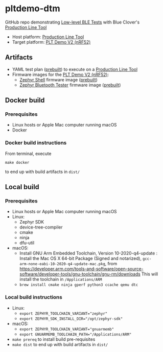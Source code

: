 # pltdemo-dtm

GitHub repo demonstrating 
[Low-level BLE Tests](https://docs.pltcloud.com/TestPlanReference/command/ble_test/)
with Blue Clover's [Production Line Tool](https://bcdevices.com/plt/)

- Host platform: [Production Line Tool](https://bcdevices.com/plt/)
- Target platform: [PLT Demo V2 (nRF52)](https://docs.pltcloud.com/acc/pltdemov2/)

## Artifacts

- YAML test plan ([prebuilt](prebuilt/ict-dtm-pltdemov2-1.0.0.yaml))
  to execute on a [Production Line Tool](https://bcdevices.com/plt/)
- Firmware images for the [PLT Demo V2 (nRF52)](https://docs.pltcloud.com/acc/pltdemov2/):
  - [Zephyr Shell](https://docs.zephyrproject.org/latest/services/shell/index.html) firmware image ([prebuilt](prebuilt/shell-pltdemov2-1.0.0.hex))
  - [Zephyr Bluetooth Tester](https://github.com/zephyrproject-rtos/zephyr/tree/main/tests/bluetooth/tester) firmware image ([prebuilt](prebuilt/tester-pltdemov2-1.0.0.hex))

## Docker build

### Prerequisites

- Linux hosts or Apple Mac computer running macOS
- Docker

### Docker build instructions

From terminal, execute

```
make docker
```

to end up with build artifacts in `dist/`

## Local build

### Prerequisites

- Linux hosts or Apple Mac computer running macOS
- Linux:
    - Zephyr SDK
    - device-tree-compiler
    - cmake
    - ninja
    - dfu-util
- macOS:
    - Install GNU Arm Embedded Toolchain, Version 10-2020-q4-update :
      Install the Mac OS X 64-bit Package (Signed and notarized),
      `gcc-arm-none-eabi-10-2020-q4-update-mac.pkg`, from
      https://developer.arm.com/tools-and-software/open-source-software/developer-tools/gnu-toolchain/gnu-rm/downloads
      This will install the toolchain in `/Applications/ARM`
    - `brew install cmake ninja gperf python3 ccache qemu dtc`

### Local build instructions

- Linux:
    - `export ZEPHYR_TOOLCHAIN_VARIANT="zephyr"`
    - `export ZEPHYR_SDK_INSTALL_DIR="/opt/zephyr-sdk"`
- macOS:
    - `export ZEPHYR_TOOLCHAIN_VARIANT="gnuarmemb"`
    - `export GNUARMEMB_TOOLCHAIN_PATH="/Applications/ARM"`
- `make prereq` to install build pre-requisites
- `make dist` to end up with build artifacts in `dist/`
